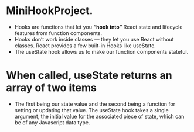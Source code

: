 # MiniHookProject.

* Hooks are functions that let you **“hook into”** React state and lifecycle features from function components.
* Hooks don’t work inside classes — they let you use React without classes. React provides a few built-in Hooks like useState. 
* The useState hook allows us to make our function components stateful.  

# When called, useState returns an array of two items
* The first being our state value and the second being a function for setting or updating that value. 
The useState hook takes a single argument, the initial value for the associated piece of state, which can be of any Javascript data type.
